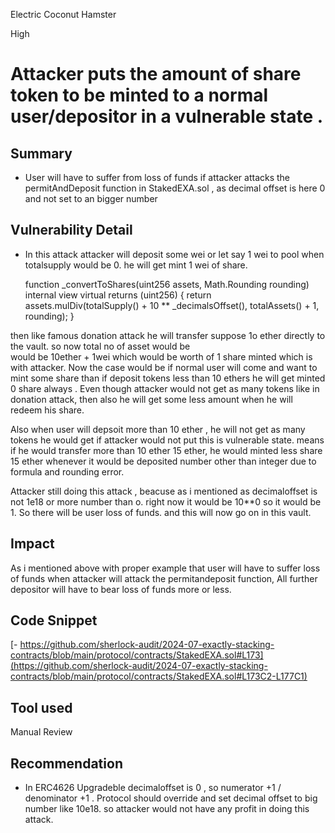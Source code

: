 Electric Coconut Hamster

High

# Attacker puts the amount of share token to be minted to a normal user/depositor in a vulnerable state .

## Summary
- User will have to suffer from loss of funds if attacker attacks the permitAndDeposit function in StakedEXA.sol , as decimal offset is  here 0 and not set to an bigger number

## Vulnerability Detail
- In this attack attacker will deposit some wei or let say 1 wei to pool when totalsupply would be 0. he will get mint 1 wei of share. 
 
  function _convertToShares(uint256 assets, Math.Rounding rounding) internal view virtual returns (uint256) {
        return assets.mulDiv(totalSupply() + 10 ** _decimalsOffset(), totalAssets() + 1, rounding);
    }
 
then like famous donation attack he will transfer suppose 1o ether directly to the vault. so now total no of asset would be  
would be 10ether + 1wei which would be worth of 1 share minted which is with attacker. Now the case would be if normal user will come and want to mint some share than if deposit tokens less than 10 ethers he will get minted 0 share always . Even though attacker would not get as many tokens like in donation attack, then also he will get some less amount when he will redeem his share.

Also when user will depsoit more than 10 ether , he will not get as many tokens he would get if attacker would not put this is vulnerable state. means if he  would  transfer more than 10 ether 15 ether, he would minted less share 15 ether whenever it would be deposited number other than integer due to formula and rounding error.

Attacker still doing this attack , beacuse as i mentioned as decimaloffset is not 1e18 or more number than o. right now it would be 10**0 so it would be 1. So there will be user loss of funds. and this will now go on in this vault. 


## Impact

As i mentioned above with proper example that user will have to suffer loss of funds when attacker will attack the permitandeposit function, All further depositor will have to bear loss of funds more or less. 

## Code Snippet
[- https://github.com/sherlock-audit/2024-07-exactly-stacking-contracts/blob/main/protocol/contracts/StakedEXA.sol#L173](https://github.com/sherlock-audit/2024-07-exactly-stacking-contracts/blob/main/protocol/contracts/StakedEXA.sol#L173C2-L177C1)

## Tool used

Manual Review

## Recommendation
- In ERC4626 Upgradeble decimaloffset is 0 , so numerator +1 / denominator +1 . Protocol should override and set decimal offset to big number like 10e18. so attacker would not have any profit in doing this attack.
